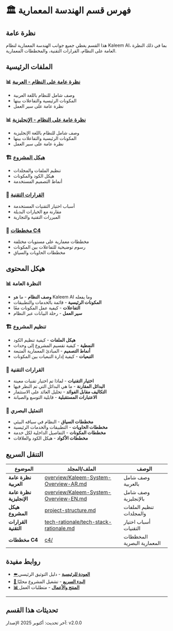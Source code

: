 # 🏛️ فهرس قسم الهندسة المعمارية

## نظرة عامة
هذا القسم يغطي جميع جوانب الهندسة المعمارية لنظام Kaleem AI، بما في ذلك النظرة العامة على النظام، القرارات التقنية، والمخططات المعمارية.

## الملفات الرئيسية

### 📊 [نظرة عامة على النظام - العربية](./overview/Kaleem-System-Overview-AR.md)
- وصف شامل للنظام باللغة العربية
- المكونات الرئيسية والتفاعلات بينها
- نظرة عامة على سير العمل

### 📊 [نظرة عامة على النظام - الإنجليزية](./overview/Kaleem-System-Overview-EN.md)
- وصف شامل للنظام باللغة الإنجليزية
- المكونات الرئيسية والتفاعلات بينها
- نظرة عامة على سير العمل

### 🏗️ [هيكل المشروع](./project-structure.md)
- تنظيم الملفات والمجلدات
- هيكل الكود والمكونات
- أنماط التصميم المستخدمة

### 🧠 [القرارات التقنية](./tech-rationale/tech-stack-rationale.md)
- أسباب اختيار التقنيات المستخدمة
- مقارنة مع الخيارات البديلة
- المبررات التقنية والتجارية

### 🎯 [مخططات C4](./c4/)
- مخططات معمارية على مستويات مختلفة
- رسوم توضيحية للتفاعلات بين المكونات
- مخططات الحاويات والسياق

## هيكل المحتوى

### 📊 النظرة العامة
- **وصف النظام** - ما هو Kaleem AI وما يفعله
- **المكونات الرئيسية** - قائمة بالخدمات والتطبيقات
- **التفاعلات** - كيفية عمل المكونات معًا
- **سير العمل** - رحلة البيانات عبر النظام

### 🏗️ تنظيم المشروع
- **هيكل الملفات** - كيفية تنظيم الكود
- **النمطية** - كيفية تقسيم المشروع إلى وحدات
- **أنماط التصميم** - المبادئ المعمارية المتبعة
- **التبعيات** - كيفية إدارة التبعيات بين المكونات

### 🧠 القرارات التقنية
- **اختيار التقنيات** - لماذا تم اختيار تقنيات معينة
- **البدائل المقارنة** - ما هي البدائل التي تم النظر فيها
- **التكاليف مقابل الفوائد** - تحليل العائد على الاستثمار
- **الاعتبارات المستقبلية** - قابلية التوسع والصيانة

### 🎯 التمثيل البصري
- **مخططات السياق** - النظام في سياقه البيئي
- **مخططات الحاويات** - التطبيقات والخدمات الرئيسية
- **مخططات المكونات** - التفاصيل الداخلية لكل خدمة
- **مخططات الأكواد** - هيكل الكود والعلاقات

## التنقل السريع

| الموضوع | الملف/المجلد | الوصف |
|----------|-------------|---------|
| **نظرة عامة العربية** | [overview/Kaleem-System-Overview-AR.md](./overview/Kaleem-System-Overview-AR.md) | وصف شامل بالعربية |
| **نظرة عامة الإنجليزية** | [overview/Kaleem-System-Overview-EN.md](./overview/Kaleem-System-Overview-EN.md) | وصف شامل بالإنجليزية |
| **هيكل المشروع** | [project-structure.md](./project-structure.md) | تنظيم الملفات والمجلدات |
| **القرارات التقنية** | [tech-rationale/tech-stack-rationale.md](./tech-rationale/tech-stack-rationale.md) | أسباب اختيار التقنيات |
| **مخططات C4** | [c4/](./c4/) | المخططات المعمارية البصرية |

## روابط مفيدة

- **[⬅️ العودة للرئيسية](../README.md)** - دليل التوثيق الرئيسي
- **[🚀 البدء السريع](../01-quick-start/)** - تشغيل المشروع محليًا
- **[📊 المنتج والأعمال](../1-product-business/)** - متطلبات العمل

---

## تحديثات هذا القسم

آخر تحديث: أكتوبر 2025
الإصدار: v2.0.0
